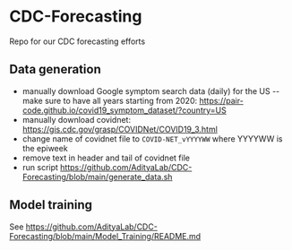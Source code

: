 # CDC-Forecasting
Repo for our CDC forecasting efforts

## Data generation

- manually download Google symptom search data (daily) for the US -- make sure to have all years starting from 2020: https://pair-code.github.io/covid19_symptom_dataset/?country=US
- manually download covidnet: https://gis.cdc.gov/grasp/COVIDNet/COVID19_3.html
- change name of covidnet file to `COVID-NET_vYYYYWW` where YYYYWW is the epiweek 
- remove text in header and tail of covidnet file
- run script https://github.com/AdityaLab/CDC-Forecasting/blob/main/generate_data.sh

## Model training

See https://github.com/AdityaLab/CDC-Forecasting/blob/main/Model_Training/README.md
